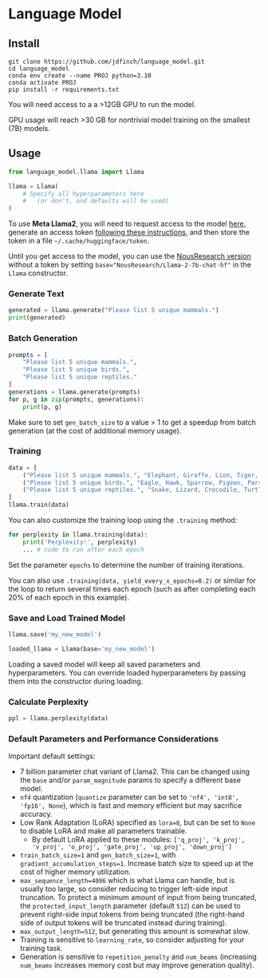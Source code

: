 
# Language Model

## Install

```shell
git clone https://github.com/jdfinch/language_model.git
cd language_model
conda env create --name PROJ python=3.10
conda activate PROJ
pip install -r requirements.txt
```

You will need access to a a >12GB GPU to run the model.

GPU usage will reach >30 GB for nontrivial model training on the smallest (7B) models.

## Usage

```python
from language_model.llama import Llama

llama = Llama(
    # Specify all hyperparameters here
    #   (or don't, and defaults will be used)
)
```

To use **Meta Llama2**, you will need to request access to the model [here](https://huggingface.co/meta-llama/Llama-2-7b-chat-hf), generate an access token [following these instructions](https://huggingface.co/docs/hub/security-tokens), and then store the token in a file `~/.cache/huggingface/token`.

Until you get access to the model, you can use the [NousResearch version](https://huggingface.co/NousResearch/Llama-2-7b-chat-hf) without a token by setting `base="NousResearch/Llama-2-7b-chat-hf"` in the `Llama` constructor.


### Generate Text

```python
generated = llama.generate("Please list 5 unique mammals.")
print(generated)
```

### Batch Generation

```python
prompts = [
    "Please list 5 unique mammals.",
    "Please list 5 unique birds.",
    "Please list 5 unique reptiles."
]
generations = llama.generate(prompts)
for p, g in zip(prompts, generations):
    print(p, g)
```

Make sure to set `gen_batch_size` to a value > 1 to get a speedup from batch generation (at the cost of additional memory usage).


### Training

```python
data = [
    ("Please list 5 unique mammals.", "Elephant, Giraffe, Lion, Tiger, Bear"),
    ("Please list 5 unique birds.", "Eagle, Hawk, Sparrow, Pigeon, Parrot"),
    ("Please list 5 unique reptiles.", "Snake, Lizard, Crocodile, Turtle, Tortoise")
]
llama.train(data)
```

You can also customize the training loop using the `.training` method:

```python
for perplexity in llama.training(data):
    print('Perplexity:', perplexity)
    ... # code to run after each epoch
```

Set the parameter `epochs` to determine the number of training iterations.

You can also use `.training(data, yield_every_x_epochs=0.2)` or similar for the loop to return several times each epoch (such as after completing each 20% of each epoch in this example).


### Save and Load Trained Model

```python
llama.save('my_new_model')

loaded_llama = Llama(base='my_new_model')
```

Loading a saved model will keep all saved parameters and hyperparameters. You can override loaded hyperparameters by passing them into the constructor during loading.


### Calculate Perplexity

```python
ppl = llama.perplexity(data)
```

### Default Parameters and Performance Considerations

Important default settings:

* 7 billion parameter chat variant of Llama2. This can be changed using the `base` and/or `param_magnitude` params to specify a different base model.
* `nf4` quantization (`quantize` parameter can be set to `'nf4', 'int8', 'fp16', None`), which is fast and memory efficient but may sacrifice accuracy.
* Low Rank Adaptation (LoRA) specified as `lora=8`, but can be set to `None` to disable LoRA and make all parameters trainable.
  * By default LoRA applied to these modules: `['q_proj', 'k_proj', 'v_proj', 'o_proj', 'gate_proj', 'up_proj', 'down_proj']`
* `train_batch_size=1` and `gen_batch_size=1`, with `gradient_accumulation_steps=1`. Increase batch size to speed up at the cost of higher memory utilization.
* `max_sequence_length=4096` which is what Llama can handle, but is usually too large, so consider reducing to trigger left-side input truncation. To protect a minimum amount of input from being truncated, the `protected_input_length` parameter (default `512`) can be used to prevent right-side input tokens from being truncated (the right-hand side of output tokens will be truncated instead during training).
* `max_output_length=512`, but generating this amount is somewhat slow.
* Training is sensitive to `learning_rate`, so consider adjusting for your training task.
* Generation is sensitive to `repetition_penalty` and `num_beams` (increasing `num_beams` increases memory cost but may improve generation quality).





